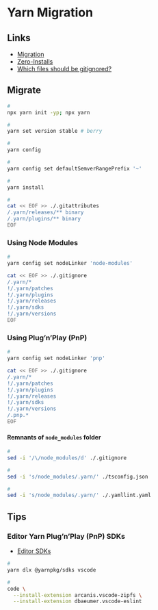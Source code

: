 # Yarn Migration

## Links

- [Migration](https://yarnpkg.com/getting-started/migration)
- [Zero-Installs](https://yarnpkg.com/features/zero-installs)
- [Which files should be gitignored?](https://yarnpkg.com/getting-started/qa#which-files-should-be-gitignored)

## Migrate

```sh
#
npx yarn init -yp; npx yarn

#
yarn set version stable # berry

#
yarn config

#
yarn config set defaultSemverRangePrefix '~'

#
yarn install

#
cat << EOF >> ./.gitattributes
/.yarn/releases/** binary
/.yarn/plugins/** binary
EOF
```

### Using Node Modules

```sh
#
yarn config set nodeLinker 'node-modules'

cat << EOF >> ./.gitignore
/.yarn/*
!/.yarn/patches
!/.yarn/plugins
!/.yarn/releases
!/.yarn/sdks
!/.yarn/versions
EOF
```

### Using Plug’n’Play (PnP)

```sh
#
yarn config set nodeLinker 'pnp'

cat << EOF >> ./.gitignore
/.yarn/*
!/.yarn/patches
!/.yarn/plugins
!/.yarn/releases
!/.yarn/sdks
!/.yarn/versions
/.pnp.*
EOF
```

#### Remnants of `node_modules` folder

```sh
#
sed -i '/\/node_modules/d' ./.gitignore

#
sed -i 's/node_modules/.yarn/' ./tsconfig.json

#
sed -i 's/node_modules/.yarn/' ./.yamllint.yaml
```

## Tips

### Editor Yarn Plug’n’Play (PnP) SDKs

- [Editor SDKs](https://yarnpkg.com/getting-started/editor-sdks)

```sh
#
yarn dlx @yarnpkg/sdks vscode

#
code \
  --install-extension arcanis.vscode-zipfs \
  --install-extension dbaeumer.vscode-eslint
```
